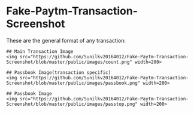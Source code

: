 # Fake-Paytm-Transaction-Screenshot

These are the general format of any transaction:

```
## Main Transaction Image
<img src="https://github.com/Sunilkv20164012/Fake-Paytm-Transaction-Screenshot/blob/master/public/images/count.png" width=200>

## Passbook Image(transaction specific)
<img src="https://github.com/Sunilkv20164012/Fake-Paytm-Transaction-Screenshot/blob/master/public/images/passbook.png" width=200>

## Passbook Image
<img src="https://github.com/Sunilkv20164012/Fake-Paytm-Transaction-Screenshot/blob/master/public/images/passtop.png" width=200>
```



